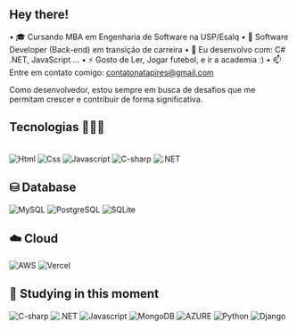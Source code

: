 <h2 align="left"> Hey there! </h2>

• 🎓 Cursando MBA em Engenharia de Software na USP/Esalq
• 🏢 Software Developer (Back-end) em transição de carreira
• 🧰 Eu desenvolvo com: C# .NET, JavaScript ...
• ⚡ Gosto de Ler, Jogar futebol, e ir a academia :)
• 📫 Entre em contato comigo: contatonatapires@gmail.com

Como desenvolvedor, estou sempre em busca de desafios que me permitam crescer e contribuir de forma significativa.


<!-- <div align="center">  
  <img width="49%" height="195px" src="https://github-readme-stats.vercel.app/api?username=Natapires&show_icons=true&count_private=true&hide_border=true&title_color=FBFCFC&icon_color=FBFCFC&text_color=c9d1d9&bg_color=0d1117" alt="Nata Pires github stats" />
  <img width="41%" height="195px" src="https://github-readme-stats.vercel.app/api/top-langs/?username=Natapires&layout=compact&hide_border=true&title_color=FBFCFC&text_color=ff91a4&bg_color=0d1117" />
</div> -->


## Tecnologias 👨🏾‍💻
  <div style="display: inline_block"><br> 
<img align="center" alt="Html" src="https://skillicons.dev/icons?i=html"/>
<img align="center" alt="Css" src="https://skillicons.dev/icons?i=css"/>
<img align="center" alt="Javascript" src="https://skillicons.dev/icons?i=js"/>
<img align="center" alt="C-sharp" src="https://skillicons.dev/icons?i=cs" />   
<img align="center" alt=".NET" src="https://skillicons.dev/icons?i=dotnet" />

## ⛁ Database
<img align="center" alt="MySQL" src="https://skillicons.dev/icons?i=mysql" />
<img align="center" alt="PostgreSQL" src="https://skillicons.dev/icons?i=postgres" />
<img align="center" alt="SQLite" src="https://skillicons.dev/icons?i=sqlite" />

## ☁️ Cloud 
<img align="center" alt="AWS" src="https://skillicons.dev/icons?i=aws" />
<img align="center" alt="Vercel" src="https://skillicons.dev/icons?i=vercel" />


## 🚀 Studying in this moment   
<img align="center" alt="C-sharp" src="https://skillicons.dev/icons?i=cs" />   
<img align="center" alt=".NET" src="https://skillicons.dev/icons?i=dotnet" />
<img align="center" alt="Javascript" src="https://skillicons.dev/icons?i=js"/>
<img align="center" alt="MongoDB" src="https://skillicons.dev/icons?i=mongodb" />
<img align="center" alt="AZURE" src="https://skillicons.dev/icons?i=azure" />
<img align="center" alt="Python" src="https://skillicons.dev/icons?i=python" />
<img align="center" alt="Django" src="https://skillicons.dev/icons?i=django" />
  </div>    
